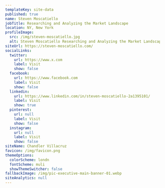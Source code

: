 ```yaml
---
templateKey: site-data
published: true
name: Steven Moscatiello
jobTitle: Researching and Analyzing the Market Landscape
location: NY, New York
profileImage:
  src: /img/steven-moscatiello.jpg
  alt: Steven Moscatiello Researching and Analyzing the Market Landscape
siteUrl: https://steven-moscatiello.com/
socialLinks:
  twitter:
    url: https://www.x.com
    label: Visit
    show: false
  facebook:
    url: https://www.facebook.com
    label: Visit
    show: false
  linkedin:
    url: https://www.linkedin.com/in/steven-moscatiello-2a1395101/
    label: Visit
    show: true
  pinterest:
    url: null
    label: Visit
    show: false
  instagram:
    url: null
    label: Visit
    show: false
siteName: Chandler Villacruz
favicon: /img/favicon.png
themeOptions:
  colorScheme: londn
  fontScheme: muli
  showThemeSwitcher: false
fallbackImage: /img/pic-executive-main-banner-01.webp
siteAnalytics: null
---
```

